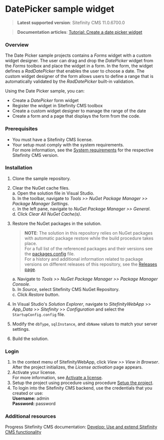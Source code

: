 DatePicker sample widget
=====================================

>**Latest supported version**: Sitefinity CMS 11.0.6700.0

>**Documentation articles**: [Tutorial: Create a date picker widget](http://docs.sitefinity.com/tutorial-create-a-date-picker-widget-webforms)

### Overview

The Date Picker sample projects contains a _Forms_ widget with a custom widget designer. The user can drag and drop the _DatePicker_ widget from the _Forms_ toolbox and place the widget in a form. In the form, the widget defines a _RadDatePicker_ that enables the user to choose a date. The custom widget designer of the form allows users to define a range that is automatically validated by the _RadDatePicker_ built-in validation. 

Using the Date Picker sample, you can: 

* Create a _DatePicker_ form widget
* Register the widget in Sitefinity CMS toolbox
* Create a custom widget designer to manage the range of the date 
* Create a form and a page that displays the form from the code. 

### Prerequisites
- You must have a Sitefinity CMS license.
- Your setup must comply with the system requirements.  
 For more information, see the [System requirements](https://docs.sitefinity.com/system-requirements) for the  respective Sitefinity CMS version.

### Installation

1. Clone the sample repository.
2. Clear the NuGet cache files.  
 a. Open the solution file in Visual Studio.  
 b. In the toolbar, navigate to _Tools >> NuGet Package Manager >> Package Manager Settings_.  
 c. In the left pane, navigate to _NuGet Package Manager >> General_.  
 d. Click _Clear All NuGet Cache(s)_.  
3. Restore the NuGet packages in the solution.  
   
   >**NOTE**: The solution in this repository relies on NuGet packages with automatic package restore while the build procedure takes place.   
   >For a full list of the referenced packages and their versions see the [packages.config](http://github.com/Sitefinity-SDK/Telerik.Sitefinity.Samples.DatePicker/blob/master/SitefinityWebApp/packages.config) file.    
   >For a history and additional information related to package versions on different releases of this repository, see the [Releases page](http://github.com/Sitefinity-SDK/Telerik.Sitefinity.Samples.DatePicker/releases).
   >  
   a. Navigate to _Tools >> NuGet Package Manager >> Package Manager Console_.  
   b. In _Source_, select Sitefinity CMS NuGet Repository.  
   c. Click _Restore_ button.
3. In Visual Studio's _Solution Explorer_, navigate to _SitefinityWebApp_ >> _App_Data_ >> _Sitefinity_ >> _Configuration_ and select the `StartupConfig.config` file. 
4. Modify the `dbType`, `sqlInstance`, and `dbName` values to match your server settings.
5. Build the solution.

### Login

1. In the context menu of SitefinityWebApp, click _View >> View in Browser_.  
 After the project initializes, the _License activation_ page appears.
2. Activate your license.  
 For more information, see [Activate a license](http://docs.sitefinity.com/activate-a-license).
3. Setup the project using procedure using procedure [Setup the project](https://docs.sitefinity.com/configure-and-start-a-project).
4. To login into the Sitefinity CMS backend, use the credentials that you created or use:  
 **Username:** admin  
 **Password:** password

### Additional resources
Progress Sitefinity CMS documentation: [Develop: Use and extend Sitefinity CMS functionality](http://docs.sitefinity.com/develop-create-and-manage-website-content)
